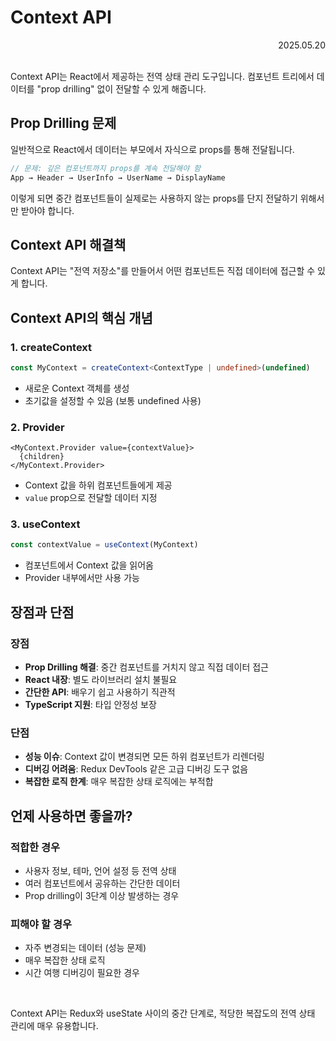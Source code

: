 # Context API

<div align="right">2025.05.20</div>

<br/>

Context API는 React에서 제공하는 전역 상태 관리 도구입니다. 컴포넌트 트리에서 데이터를 "prop drilling" 없이 전달할 수 있게 해줍니다.

## Prop Drilling 문제

일반적으로 React에서 데이터는 부모에서 자식으로 props를 통해 전달됩니다.

```jsx
// 문제: 깊은 컴포넌트까지 props를 계속 전달해야 함
App → Header → UserInfo → UserName → DisplayName
```

이렇게 되면 중간 컴포넌트들이 실제로는 사용하지 않는 props를 단지 전달하기 위해서만 받아야 합니다.

## Context API 해결책

Context API는 "전역 저장소"를 만들어서 어떤 컴포넌트든 직접 데이터에 접근할 수 있게 합니다.

## Context API의 핵심 개념

### 1. **createContext**
```typescript
const MyContext = createContext<ContextType | undefined>(undefined)
```
- 새로운 Context 객체를 생성
- 초기값을 설정할 수 있음 (보통 undefined 사용)

### 2. **Provider**
```tsx
<MyContext.Provider value={contextValue}>
  {children}
</MyContext.Provider>
```
- Context 값을 하위 컴포넌트들에게 제공
- `value` prop으로 전달할 데이터 지정

### 3. **useContext**
```typescript
const contextValue = useContext(MyContext)
```
- 컴포넌트에서 Context 값을 읽어옴
- Provider 내부에서만 사용 가능

## 장점과 단점

### 장점
- **Prop Drilling 해결**: 중간 컴포넌트를 거치지 않고 직접 데이터 접근
- **React 내장**: 별도 라이브러리 설치 불필요
- **간단한 API**: 배우기 쉽고 사용하기 직관적
- **TypeScript 지원**: 타입 안정성 보장

### 단점
- **성능 이슈**: Context 값이 변경되면 모든 하위 컴포넌트가 리렌더링
- **디버깅 어려움**: Redux DevTools 같은 고급 디버깅 도구 없음
- **복잡한 로직 한계**: 매우 복잡한 상태 로직에는 부적합

## 언제 사용하면 좋을까?

### 적합한 경우
- 사용자 정보, 테마, 언어 설정 등 전역 상태
- 여러 컴포넌트에서 공유하는 간단한 데이터
- Prop drilling이 3단계 이상 발생하는 경우

### 피해야 할 경우
- 자주 변경되는 데이터 (성능 문제)
- 매우 복잡한 상태 로직
- 시간 여행 디버깅이 필요한 경우

<br/>

Context API는 Redux와 useState 사이의 중간 단계로, 적당한 복잡도의 전역 상태 관리에 매우 유용합니다.